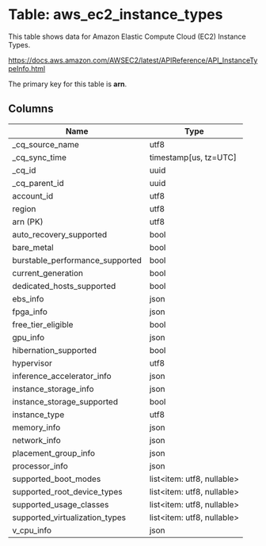 # Table: aws_ec2_instance_types

This table shows data for Amazon Elastic Compute Cloud (EC2) Instance Types.

https://docs.aws.amazon.com/AWSEC2/latest/APIReference/API_InstanceTypeInfo.html

The primary key for this table is **arn**.

## Columns

| Name          | Type          |
| ------------- | ------------- |
|_cq_source_name|utf8|
|_cq_sync_time|timestamp[us, tz=UTC]|
|_cq_id|uuid|
|_cq_parent_id|uuid|
|account_id|utf8|
|region|utf8|
|arn (PK)|utf8|
|auto_recovery_supported|bool|
|bare_metal|bool|
|burstable_performance_supported|bool|
|current_generation|bool|
|dedicated_hosts_supported|bool|
|ebs_info|json|
|fpga_info|json|
|free_tier_eligible|bool|
|gpu_info|json|
|hibernation_supported|bool|
|hypervisor|utf8|
|inference_accelerator_info|json|
|instance_storage_info|json|
|instance_storage_supported|bool|
|instance_type|utf8|
|memory_info|json|
|network_info|json|
|placement_group_info|json|
|processor_info|json|
|supported_boot_modes|list<item: utf8, nullable>|
|supported_root_device_types|list<item: utf8, nullable>|
|supported_usage_classes|list<item: utf8, nullable>|
|supported_virtualization_types|list<item: utf8, nullable>|
|v_cpu_info|json|
